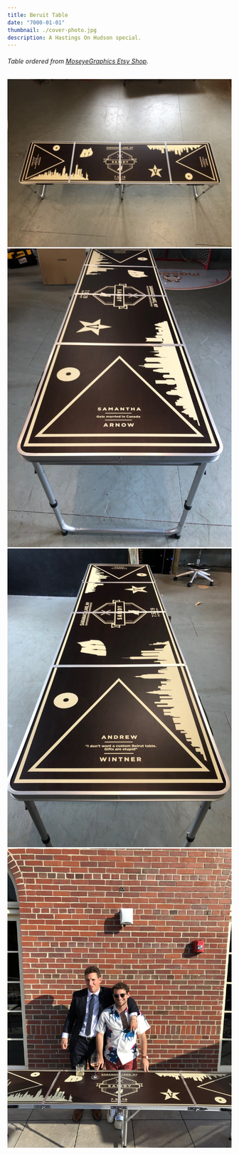 ```yaml
---
title: Beruit Table
date: "7000-01-01"
thumbnail: ./cover-photo.jpg
description: A Hastings On Hudson special.
---
```


###### Table ordered from <a href="https://www.etsy.com/shop/MoseyeGraphics" target="_blank">MoseyeGraphics Etsy Shop</a>.

![Full Table](./product-full.jpg)
![Full Table](./product-sam.jpg)
![Full Table](./product-wit.jpg)
![Full Table](./actionshot1.jpg)
